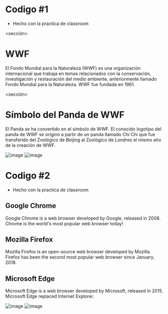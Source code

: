 # Codigo #1
- Hecho con la practica de classroom

<!DOCTYPE html>
<html>
<cuerpo>

<!--Practica #1-->
<!--En esta practica veremos los elementos semánticos HTML-->

<!--Inicia su ejecucuion-->
<sección>
  <h1>WWF</h1>
  <p>El Fondo Mundial para la Naturaleza (WWF) es una organización internacional que trabaja en temas relacionados con la conservación, investigación y restauración del medio ambiente, anteriormente llamado Fondo Mundial para la Naturaleza. WWF fue fundada en 1961.</p>
</sección>

<sección>
  <h1>Símbolo del Panda de WWF</h1>
  <p>El Panda se ha convertido en el símbolo de WWF. El conocido logotipo del panda de WWF se originó a partir de un panda llamado Chi Chi que fue transferido del Zoológico de Beijing al Zoológico de Londres el mismo año de la creación de WWF.</p>
</sección>
<!--Fin de la ejecucuion-->
</cuerpo>
</html>

![image](https://github.com/user-attachments/assets/2e6d92f6-9cbf-4955-b090-f95dce376f6d)
![image](https://github.com/user-attachments/assets/fd1cdd94-7101-426a-9515-7811c7f94fdb)


# Codigo #2
- Hecho con la practica de classroom


<!DOCTYPE html>
<html>
<cuerpo>

<!--Practica #2-->
<!--En esta practica veremos como el <article> elemento especifica contenido independiente y autónomo.-->


<!--Este artículo debe tener sentido por sí mismo y debe ser posible distribuirlo independientemente del resto del sitio web.
<h1>The article element</h1>-->

<article>
  <h2>Google Chrome</h2>
  <p>Google Chrome is a web browser developed by Google, released in 2008. Chrome is the world's most popular web browser today!</p>
</article>

<article>
  <h2>Mozilla Firefox</h2>
  <p>Mozilla Firefox is an open-source web browser developed by Mozilla. Firefox has been the second most popular web browser since January, 2018.</p>
</article>

<article>
  <h2>Microsoft Edge</h2>
  <p>Microsoft Edge is a web browser developed by Microsoft, released in 2015. Microsoft Edge replaced Internet Explorer.</p>
</article>

</body>
</html>

![image](https://github.com/user-attachments/assets/b3b51775-2bf6-4d6b-8b06-f59690160ccf)
![image](https://github.com/user-attachments/assets/17a9ace0-8477-4efd-a151-9c761a328807)





